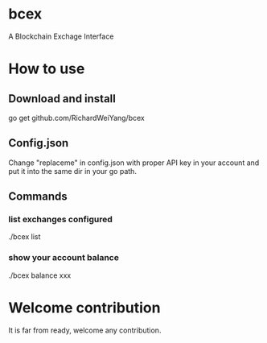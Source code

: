 # bcex

A Blockchain Exchage Interface

# How to use

## Download and install

go get github.com/RichardWeiYang/bcex

## Config.json

Change "replaceme" in config.json with proper API key in your account and put it into the same dir in your go path.

## Commands

### list exchanges configured

./bcex list


### show your account balance

./bcex balance xxx

# Welcome contribution

It is far from ready, welcome any contribution.
